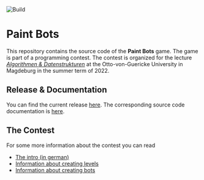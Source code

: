 <div id="top"></div>

<!-- PROJECT SHIELDS -->
<!--
*** I'm using markdown "reference style" links for readability.
*** Reference links are enclosed in brackets [ ] instead of parentheses ( ).
*** See the bottom of this document for the declaration of the reference variables
*** for contributors-url, forks-url, etc. This is an optional, concise syntax you may use.
*** https://www.markdownguide.org/basic-syntax/#reference-style-links
-->

![Build][gradle-build-badge]
<!-- [![Doxygen-Docu][doxygen-badge]][doxygen-url] -->

[gradle-build-badge]: https://github.com/Thomas-Wilde/PaintBots/actions/workflows/gradle.yml/badge.svg
<!--[doxygen-badge]: https://github.com/Thomas-Wilde/PaintBots/actions/workflows/doxygen.yml/badge.svg-->
[doxygen-url]: https://thomas-wilde.github.io/PaintBots/
[paintbots-release]: https://thomas-wilde.github.io/PaintBots/release
[aud]: https://aud.vc.cs.ovgu.de

# Paint Bots

This repository contains the source code of the **Paint Bots** game. The game
is part of a programming contest. The contest is organized for the lecture
[*Algorithmen & Datenstrukturen*][aud] at the Otto-von-Guericke University in
Magdeburg in the summer term of 2022.

## Release & Documentation
You can find the current release [here][paintbots-release]. The corresponding source
code documentation is [here][doxygen-url].

## The Contest

For some more information about the contest you can read

- [The intro (in german)](docs/intro.md)
- [Information about creating levels](docs/levels.md)
- [Information about creating bots](docs/bot.md)